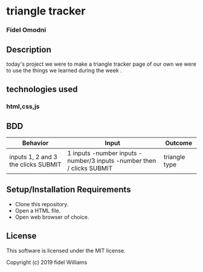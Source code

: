 # triangle tracker
### Fidel Omodni
## Description

today's project we were to make a triangle tracker page  of our own
we were to use the things we learned during the week .

## technologies used
### html,css,js

## BDD

|  Behavior| Input  | Outcome   |
| -------- | -------- | -------- |
|  inputs 1, 2 and 3  the clicks SUBMIT  |  1 inputs -number inputs -number/3 inputs -number then / clicks SUBMIT  | triangle type     |


## Setup/Installation Requirements

* Clone this repository.
* Open a HTML file.
* Open web browser of choice.

## License

This software is licensed under the MIT license.

Copyright (c) 2019 fidel Williams

